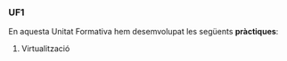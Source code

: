### UF1
En aquesta Unitat Formativa hem desemvolupat les següents **pràctiques**:

1. Virtualització
